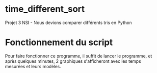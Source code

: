 # time_different_sort
Projet 3 NSI - Nous devions comparer différents tris en Python

# Fonctionnement du script
Pour faire fonctionner ce programme, il suffit de lancer le programme, et après quelques minutes, 2 graphiques s'afficheront avec les temps mesurées et leurs modèles.

